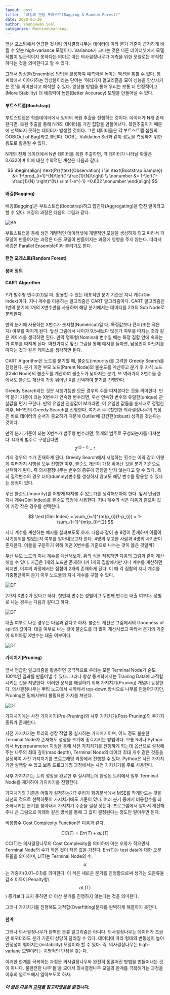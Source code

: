 ```yaml
---
layout: post
title:  "배깅과 랜덤 포레스트(Bagging & Random Forest)"
date: 2020-03-30
author: YoungHwan Seol
categories: MachineLearning.
---
```



앞선 포스팅에서 언급한 것처럼 의사결정나무는 데이터에 따라 분기 기준이 급격하게 바뀔 수 있는 high-variance 모델이다. Variance가 크다는 것은 다른 데이터셋에서 모델 적합이 일관적이지 못하다는 의미로 이는 의사결정나무가 예측을 위한 모델로는 부적합하다는 것을 의미한다고 할 수 있다.

그래서 앙상블(Ensemble) 방법을 활용하여 예측력을 높이는 액션을 취할 수 있다. 통계학에서 이야기하는 앙상블이라는 단어는 '여러가지 알고리즘을 모아 성능을 향상시키는 것'을 의미한다고 해석할 수 있다. 앙상블 방법을 통해 우리는 보통 더 안정적이고(More Stability) 더 예측력이 높은(Better Accuracy) 모델을 만들어낼 수 있다.


#### 부트스트랩(Bootstrap)

부트스트랩은 학습데이터에서 임의의 복원 추출을 진행하는 것이다. 데이터가 N개 존재한다면, 복원 추출을 통해 N개의 데이터를 가진 집합을 만들어낸다. 복원추출이기 때문에 선택되지 못하는 데이터가 발생할 것이다. 그런 데이터들은 각 부트스트랩 샘플의 OOB(Out of Bag)라고 불린다. OOB는 Validation Set과 같이 성능을 측정하기 위한 용도로 활용될 수 있다.

N개의 전체 데이터에서 N번 데이터를 복원 추출하면, 각 데이터가 나타날 확률은 0.632이며 이에 대한 수학적인 계산은 다음과 같다.

$$
\begin{align}
\text{Pr}(\text{Observation} i \in \text{Bootstrap Sample}) &= 1-\prod_{i=1}^{N}\left(1-\frac{1}{N}\right) \\ \nonumber
&= 1-\left(1-\frac{1}{N}  \right)^{N} \sim 1-e^{-1} =0.632 \nonumber
\end{align}
$$

#### 배깅(Bagging)

배깅(Bagging)은 부트스트랩(Bootstrap)하고 합친다(Aggregating)을 합친 말이라고 할 수 있다. 배깅의 과정은 다음의 그림과 같다.

![BA](https://github.com/seolbluewings/seolbluewings.github.io/blob/master/assets/Bagging.PNG?raw=true)

부트스트랩을 통해 생긴 개별적인 데이터셋에 개별적인 모델을 생성하게 되고 따라서 각 모델이 만들어지는 과정은 다른 모델이 만들어지는 과정에 영향을 주지 않는다. 따라서 배깅은 Parallel Ensemble이라 불리기도 한다.





#### 랜덤 포레스트(Random Forest)


#### 용어 정의

#### CART Algorithm

Y가 범주형 변수(0,1)일 때, 활용할 수 있는 대표적인 분기 기준은 지니 계수(Gini Index)이다. 지니 계수를 이용하는 알고리즘은 CART 알고리즘이다. CART 알고리즘은 1번의 분기에 1개의 X변수만을 사용하며 해당 분기에서는 데이터를 2개의 Sub Node로 분리한다.

만약 분기에 사용하는 X변수가 숫자형(Numerical)일 때, 특정값보다 큰지(또는 작은지) 여부를 따지게 된다. 앞선 그림에서 나이가 9.5세보다 많은가 여부를 따지는 것과 같은 케이스를 생각하면 된다. 만약 명목형(Nominal) 변수일 때는 특정 집합 안에 속하는가 여부를 따지게 된다. 마찬가지로 앞선 그림을 통해 예시를 들자면, 남성인지 아닌지를 따지는 것과 같은 케이스를 생각하면 된다.

CART Algorithm은 노드를 분기할 때, 불순도(impurity)를 고려한 Greedy Search를 진행한다. 분기 이전 부모 노드(Parent Node)의 불순도를 계산하고 분기 후 자식 노드(Child Node)의 불순도를 계산하여 불순도가 낮아지는 분기, 또 여러가지 X변수들 중에서도 불순도 개선이 가장 뛰어난 X를 선택하여 분기를 진행한다.

Greedy Search라는 것은 시행가능한 모든 경우의 수를 따져본다는 것을 의미한다. 만약 분기 기준이 되는 X변수가 연속형 변수라면, 우선 연속형 변수의 유일한(unique) 관찰값을 먼저 구한다. 만약 유일한 관찰값이 M개라면, 이 유일한 값들을 순서대로 정렬한 이후, M-1번의 Greedy Search를 진행한다. 여기서 주목할만한 의사결정나무의 특징은 바로 데이터의 순서가 중요하기 때문에 Outlier에 강건한(robust) 성격을 갖는다는 것이다.

만약 분기 기준이 되는 X변수가 범주형 변수라면, 몇개의 범주로 구성되는지를 따져본다. Q개의 범주로 구성된다면 $$ 2^{(Q-1)}-1$$ 가지 경우의 수가 존재하게 된다. Greedy Search에서 시행하는 횟수는 이와 같고 이렇게 여러가지 시행을 모두 진행한 이후, 불순도 개선이 가장 뛰어난 것을 분기 기준으로 선택하게 된다. 즉 의사결정나무는 변수의 종류에 영향을 받지 않는다고 할 수 있다. 특히 질적변수의 경우 더미(dummy)변수를 생성하지 않고도 해당 변수를 활용할 수 있다는 장점이 있다.

우선 불순도(Impurity)를 어떻게 따져볼 수 있는가를 생각해보아야 한다. 앞서 언급한 지니 계수(Gini Index)를 불순도 측정에 사용한다. 지니 계수의 식은 다음과 같으며 값이 가장 작은 경우를 선택한다.

$$
\text{Gini Index} = \sum_{i=1}^{m}p_{i}(1-p_{i}) = 1-\sum_{i=1}^{m}p_{i}^{2}
$$

지니 계수를 계산하는 예시를 살펴보도록 하자. 다음과 같이 총 8명이 존재하며 이들이 사기행위를 벌였는지 여부를 알아내보고자 한다. 4명의 무고한 사람과 4명의 사기꾼이 존재한다. 이들을 구분하기 위해 어떤 X변수를 기준으로 나누는 것이 옳은 것일까?

우선 부모 노드의 지니 계수를 계산해보자. 위의 식을 적용하면 다음의 그림과 같이 계산해낼 수 있다. 지금은 1개의 노드만 존재하니까 1개의 집합에서만 지니 계수를 계산하면 되지만, 이후의 과정에서는 집합이 2개씩 존재하게 된다. 이 때 각 집합의 지니 계수를 가중평균하여 분기 이후 노드들의 지니 계수를 구할 수 있다.

![DT](https://github.com/seolbluewings/seolbluewings.github.io/blob/master/assets/DT3.PNG?raw=true)

2가지 X변수가 있다고 하자. 첫번째 변수는 성별이고 두번째 변수는 대출 여부다. 성별로 나눈 경우는 다음과 같다고 하자.

![DT](https://github.com/seolbluewings/seolbluewings.github.io/blob/master/assets/DT4.PNG?raw=true)

대출 여부로 나눈 경우는 다음과 같다고 하자. 불순도 개선은 그림에서의 Goodness of split의 값이다. 대출 여부로 나눈 것이 불순도를 더 많이 개선시켰고 따라서 분기의 기준이 되어아햘 X변수는 대출 여부이다.

![DT](https://github.com/seolbluewings/seolbluewings.github.io/blob/master/assets/DT5.PNG?raw=true)


#### 가지치기(Pruning)

앞서 언급한 알고리즘을 활용하면 궁극적으로 우리는 모든 Terminal Node가 순도 100%인 결과를 만들어낼 수 있다. 그러나 항상 통계학에서는 Training Data에 과적합시키는 것을 지양한다. 이러한 문제를 해결하기 위해 가지치기(Pruning) 개념이 등장한다. 의사결정나무는 뿌리 노드에서 시작해서 top-down 방식으로 나무를 만들어가지만, Pruning은 밑에서부터 불필요한 가지를 쳐낸다.

![DT](https://github.com/seolbluewings/seolbluewings.github.io/blob/master/assets/DT8.PNG?raw=true)

가지치기에는 사전 가지치기(Pre-Pruning)와 사후 가지치기(Post-Pruning)의 두가지 종류가 존재한다.

사전 가지치기는 트리의 성장 작업 중 실시하는 가지치기이며, 어느 정도 불순한 Terminal Node가 존재해도 성장을 조기에 종료시키는 방법이다. 보통 R이나 Python에서 hyperparameter 지정을 통해 사전 가지치기를 진행하게 되는데 옵션으로 설정해주는 나무의 최대 깊이(max depth), Terminal Node의 데이터 최대 개수 같은 것들을 설정하여 사전 가지치기를 프로그래밍 과정에서 진행할 수 있다. Python은 사전 가지치기만 실행할 수 있고 보통 프로그래밍 과정에서는 사전 가지치기를 주로 사용한다.

사후 가지치기는 트리 성장을 완료한 후 실시하는데 완성된 트리에서 일부 Terminal Node를 제거하여 가지치기를 진행한다.

가지치기의 기준은 어떻게 설정하는가? 우리가 회귀분석에서 MSE를 작게만드는 것을 최선의 것으로 선택하듯이 가지치기에도 기준이 있다. 여러 분기 중에서 비용함수를 최소화시키는 분기를 찾아내서 가지치기 수준을 결정 짓는다. 프로그램에서 알아서 계산해주니 큰 그림으로 아래와 같은 방식을 통해 그 값이 결정된다는 정도만 알아두면 된다.

비용함수 Cost Complexity Function은 다음과 같다.

$$
CC(T) = Err(T) + \alpha \dot L(T)
$$

CC(T)는 의사결정나무의 Cost Complexity를 의미하며 이는 오류가 적으면서 Terminal Node의 수가 작은 것이 작은 값을 가진다. Err(T)는 test data에 대한 오분류율을 의미하며, L(T)는 Terminal Node의 수, $$\alpha$$는 가중치(0.01~0.1)를 의미한다. 이 식은 새로운 분기를 진행함으로써 생기는 오분류율 감소 이득이 Penalty항($$\alpha\text{L(T)}$$) 증가보다 크지 못하면 더 이상 분기를 진행하지 않는다는 것을 의미한다.

그러나 가지치기를 진행해도 과적합(Overfitting)문제를 완벽하게 해결하지 못한다.

#### 한계

그러나 의사결정나무가 완벽한 분류 알고리즘은 아니다. 의사결정나무는 데이터가 조금만 바뀌더라도 분기 기준이 상당히 달라질 수 있다. 데이터에 따라 형태의 변동성이 높아 안정성이 떨어지는(instability) 모델이라 할 수 있다. 즉, 의사결정나무는 high-variane 모델이라는 치명적인 단점을 갖는다.

이러한 한계를 극복하는 과정은 의사결정나무와 완전히 동떨어진 방법을 만들어내는 것이 아니다. 불완전한 나무'들'을 모아서 의사결정나무 모델의 한계를 극복해가는 과정을 이후의 업로드에서 알아보도록 하자.

##### 이 글은 다음의 [교재](https://web.stanford.edu/~hastie/Papers/ESLII.pdf)를 참고하였음을 밝힙니다.










